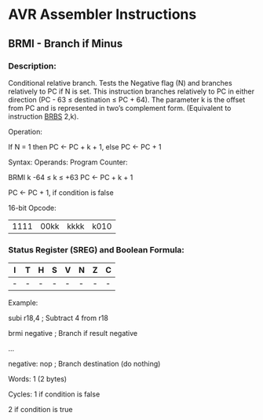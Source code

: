 AVR Assembler Instructions
==========================

BRMI - Branch if Minus
----------------------

### <a href="" id="N138E7"></a> Description:

Conditional relative branch. Tests the Negative flag (N) and branches relatively to PC if N is set. This instruction branches relatively to PC in either direction (PC - 63 ≤ destination ≤ PC + 64). The parameter k is the offset from PC and is represented in two’s complement form. (Equivalent to instruction <a href="avrassembler.wb_BRBS.html" class="xref" title="BRBS - Branch if Bit in SREG is Set">BRBS</a> 2,k).

Operation:

If N = 1 then PC ← PC + k + 1, else PC ← PC + 1

Syntax: Operands: Program Counter:

BRMI k -64 ≤ k ≤ +63 PC ← PC + k + 1

PC ← PC + 1, if condition is false

16-bit Opcode:

|      |      |      |      |
|------|------|------|------|
| 1111 | 00kk | kkkk | k010 |

### <a href="" id="N13920"></a> Status Register (SREG) and Boolean Formula:

| I   | T   | H   | S   | V   | N   | Z   | C   |
|-----|-----|-----|-----|-----|-----|-----|-----|
| -   | -   | -   | -   | -   | -   | -   | -   |

Example:

subi r18,4 ; Subtract 4 from r18

brmi negative ; Branch if result negative

…

negative: nop ; Branch destination (do nothing)

Words: 1 (2 bytes)

Cycles: 1 if condition is false

2 if condition is true
